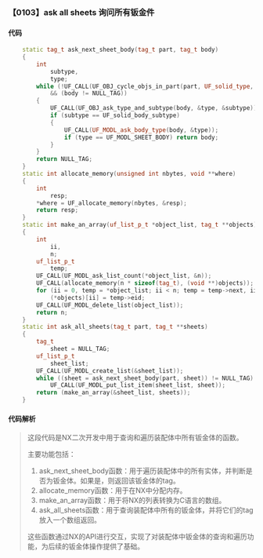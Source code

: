 ### 【0103】ask all sheets 询问所有钣金件

#### 代码

```cpp
    static tag_t ask_next_sheet_body(tag_t part, tag_t body)  
    {  
        int  
            subtype,  
            type;  
        while (!UF_CALL(UF_OBJ_cycle_objs_in_part(part, UF_solid_type, &body))  
            && (body != NULL_TAG))  
        {  
            UF_CALL(UF_OBJ_ask_type_and_subtype(body, &type, &subtype));  
            if (subtype == UF_solid_body_subtype)  
            {  
                UF_CALL(UF_MODL_ask_body_type(body, &type));  
                if (type == UF_MODL_SHEET_BODY) return body;  
            }  
        }  
        return NULL_TAG;  
    }  
    static int allocate_memory(unsigned int nbytes, void **where)  
    {  
        int  
            resp;  
        *where = UF_allocate_memory(nbytes, &resp);  
        return resp;  
    }  
    static int make_an_array(uf_list_p_t *object_list, tag_t **objects)  
    {  
        int  
            ii,  
            n;  
        uf_list_p_t  
            temp;  
        UF_CALL(UF_MODL_ask_list_count(*object_list, &n));  
        UF_CALL(allocate_memory(n * sizeof(tag_t), (void **)objects));  
        for (ii = 0, temp = *object_list; ii < n; temp = temp->next, ii++)  
            (*objects)[ii] = temp->eid;  
        UF_CALL(UF_MODL_delete_list(object_list));  
        return n;  
    }  
    static int ask_all_sheets(tag_t part, tag_t **sheets)  
    {  
        tag_t  
            sheet = NULL_TAG;  
        uf_list_p_t  
            sheet_list;  
        UF_CALL(UF_MODL_create_list(&sheet_list));  
        while ((sheet = ask_next_sheet_body(part, sheet)) != NULL_TAG)  
            UF_CALL(UF_MODL_put_list_item(sheet_list, sheet));  
        return (make_an_array(&sheet_list, sheets));  
    }

```

#### 代码解析

> 这段代码是NX二次开发中用于查询和遍历装配体中所有钣金体的函数。
>
> 主要功能包括：
>
> 1. ask_next_sheet_body函数：用于遍历装配体中的所有实体，并判断是否为钣金体。如果是，则返回该钣金体的tag。
> 2. allocate_memory函数：用于在NX中分配内存。
> 3. make_an_array函数：用于将NX的列表转换为C语言的数组。
> 4. ask_all_sheets函数：用于查询装配体中所有的钣金体，并将它们的tag放入一个数组返回。
>
> 这些函数通过NX的API进行交互，实现了对装配体中钣金体的查询和遍历功能，为后续的钣金体操作提供了基础。
>
